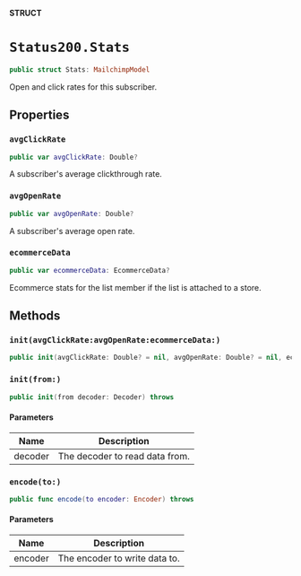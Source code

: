**STRUCT**

# `Status200.Stats`

```swift
public struct Stats: MailchimpModel
```

Open and click rates for this subscriber.

## Properties
### `avgClickRate`

```swift
public var avgClickRate: Double?
```

A subscriber's average clickthrough rate.

### `avgOpenRate`

```swift
public var avgOpenRate: Double?
```

A subscriber's average open rate.

### `ecommerceData`

```swift
public var ecommerceData: EcommerceData?
```

Ecommerce stats for the list member if the list is attached to a store.

## Methods
### `init(avgClickRate:avgOpenRate:ecommerceData:)`

```swift
public init(avgClickRate: Double? = nil, avgOpenRate: Double? = nil, ecommerceData: EcommerceData? = nil)
```

### `init(from:)`

```swift
public init(from decoder: Decoder) throws
```

#### Parameters

| Name | Description |
| ---- | ----------- |
| decoder | The decoder to read data from. |

### `encode(to:)`

```swift
public func encode(to encoder: Encoder) throws
```

#### Parameters

| Name | Description |
| ---- | ----------- |
| encoder | The encoder to write data to. |